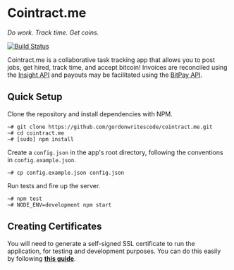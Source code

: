 Cointract.me
============

*Do work. Track time. Get coins.*

[![Build Status](https://travis-ci.org/gordonwritescode/cointract.me.svg?branch=master)](https://travis-ci.org/gordonwritescode/cointract.me)

Cointract.me is a collaborative task tracking app that allows you to post jobs,
get hired, track time, and accept bitcoin! Invoices are reconciled using the
[Insight API](http://insight.is) and payouts may be facilitated using the
[BitPay API](https://bitpay.com/api).

## Quick Setup

Clone the repository and install dependencies with NPM.

```
~# git clone https://github.com/gordonwritescode/cointract.me.git
~# cd cointract.me
~# [sudo] npm install
```

Create a `config.json` in the app's root directory, following the conventions
in `config.example.json`.

```
~# cp config.example.json config.json
```

Run tests and fire up the server.

```
~# npm test
~# NODE_ENV=development npm start
```

## Creating Certificates

You will need to generate a self-signed SSL certificate to run the application,
for testing and development purposes.
You can do this easily by following
**[this guide](http://www.akadia.com/services/ssh_test_certificate.html)**.
